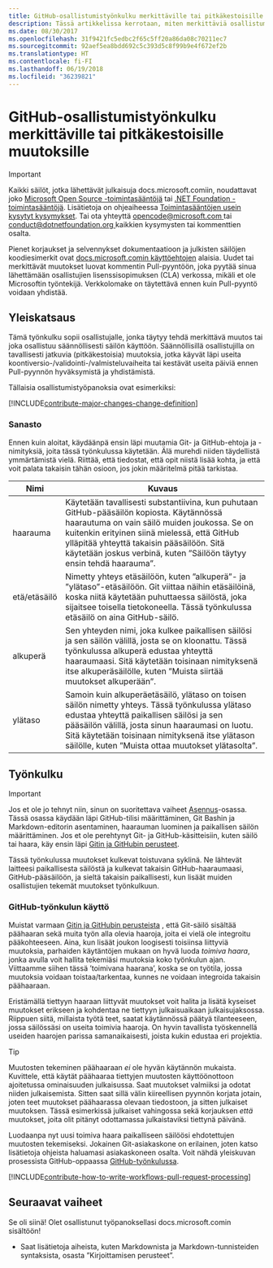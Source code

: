 ```yaml
---
title: GitHub-osallistumistyönkulku merkittäville tai pitkäkestoisille muutoksille
description: Tässä artikkelissa kerrotaan, miten merkittäviä osallistumistyönkulkuja käytetään hyväksi osallistuttaessa docs.microsoft.comin artikkeleiden tekoon.
ms.date: 08/30/2017
ms.openlocfilehash: 31f9421fc5edbc2f65c5ff20a86da08c70211ec7
ms.sourcegitcommit: 92aef5ea8bdd692c5c393d5c8f99b9e4f672ef2b
ms.translationtype: HT
ms.contentlocale: fi-FI
ms.lasthandoff: 06/19/2018
ms.locfileid: "36239821"
---
```

# <a name="github-contribution-workflow-for-major-or-long-running-changes"></a>GitHub-osallistumistyönkulku merkittäville tai pitkäkestoisille muutoksille

> [!IMPORTANT]
> Kaikki säilöt, jotka lähettävät julkaisuja docs.microsoft.comiin, noudattavat joko [Microsoft Open Source -toimintasääntöjä](https://opensource.microsoft.com/codeofconduct/) tai [.NET Foundation -toimintasääntöjä](https://dotnetfoundation.org/code-of-conduct). Lisätietoja on ohjeaiheessa [Toimintasääntöjen usein kysytyt kysymykset](https://opensource.microsoft.com/codeofconduct/faq/). Tai ota yhteyttä [ opencode@microsoft.com ](mailto:opencode@microsoft.com) tai [ conduct@dotnetfoundation.org ](mailto:conduct@dotnetfoundation.org) kaikkien kysymysten tai kommenttien osalta.<br>
>
> Pienet korjaukset ja selvennykset dokumentaatioon ja julkisten säilöjen koodiesimerkit ovat [docs.microsoft.comin käyttöehtojen](https://docs.microsoft.com/legal/termsofuse) alaisia. Uudet tai merkittävät muutokset luovat kommentin Pull-pyyntöön, joka pyytää sinua lähettämään osallistujien lisenssisopimuksen (CLA) verkossa, mikäli et ole Microsoftin työntekijä. Verkkolomake on täytettävä ennen kuin Pull-pyyntö voidaan yhdistää.

## <a name="overview"></a>Yleiskatsaus

Tämä työnkulku sopii osallistujalle, jonka täytyy tehdä merkittävä muutos tai joka osallistuu säännöllisesti säilön käyttöön. Säännöllisillä osallistujilla on tavallisesti jatkuvia (pitkäkestoisia) muutoksia, jotka käyvät läpi useita koontiversio-/validointi-/valmisteluvaiheita tai kestävät useita päiviä ennen Pull-pyynnön hyväksymistä ja yhdistämistä.

Tällaisia osallistumistyöpanoksia ovat esimerkiksi:

[!INCLUDE[contribute-major-changes-change-definition](includes/contribute-how-to-write-workflows-major-change-definition.md)]

### <a name="terminology"></a>Sanasto

Ennen kuin aloitat, käydäänpä ensin läpi muutamia Git- ja GitHub-ehtoja ja -nimityksiä, joita tässä työnkulussa käytetään. Älä murehdi niiden täydellistä ymmärtämistä vielä. Riittää, että tiedostat, että opit niistä lisää kohta, ja että voit palata takaisin tähän osioon, jos jokin määritelmä pitää tarkistaa.

| Nimi | Kuvaus |
|-----------|-------------|
|haarauma|Käytetään tavallisesti substantiivina, kun puhutaan GitHub-pääsäilön kopiosta. Käytännössä haarautuma on vain säilö muiden joukossa. Se on kuitenkin erityinen siinä mielessä, että GitHub ylläpitää yhteyttä takaisin pääsäilöön. Sitä käytetään joskus verbinä, kuten ”Säilöön täytyy ensin tehdä haarauma”.|
|etä/etäsäilö|Nimetty yhteys etäsäilöön, kuten ”alkuperä”- ja ”ylätaso”-etäsäilöön. Git viittaa näihin etäsäilöinä, koska niitä käytetään puhuttaessa säilöstä, joka sijaitsee toisella tietokoneella. Tässä työnkulussa etäsäilö on aina GitHub-säilö.|
|alkuperä|Sen yhteyden nimi, joka kulkee paikallisen säilösi ja sen säilön välillä, josta se on kloonattu. Tässä työnkulussa alkuperä edustaa yhteyttä haaraumaasi. Sitä käytetään toisinaan nimityksenä itse alkuperäsäilölle, kuten ”Muista siirtää muutokset alkuperään”.|
|ylätaso|Samoin kuin alkuperäetäsäilö, ylätaso on toisen säilön nimetty yhteys. Tässä työnkulussa ylätaso edustaa yhteyttä paikallisen säilösi ja sen pääsäilön välillä, josta sinun haaraumasi on luotu. Sitä käytetään toisinaan nimityksenä itse ylätason säilölle, kuten ”Muista ottaa muutokset ylätasolta”.|

## <a name="workflow"></a>Työnkulku

>[!IMPORTANT]
> Jos et ole jo tehnyt niin, sinun on suoritettava vaiheet [Asennus](get-started-setup-github.md)-osassa. Tässä osassa käydään läpi GitHub-tilisi määrittäminen, Git Bashin ja Markdown-editorin asentaminen, haarauman luominen ja paikallisen säilön määrittäminen. Jos et ole perehtynyt Git- ja GitHub-käsitteisiin, kuten säilö tai haara, käy ensin läpi [Gitin ja GitHubin perusteet](git-github-fundamentals.md).

Tässä työnkulussa muutokset kulkevat toistuvana syklinä. Ne lähtevät laitteesi paikallisesta säilöstä ja kulkevat takaisin GitHub-haaraumaasi, GitHub-pääsäilöön, ja sieltä takaisin paikallisesti, kun lisäät muiden osallistujien tekemät muutokset työnkulkuun.

### <a name="use-github-flow"></a>GitHub-työnkulun käyttö

Muistat varmaan [Gitin ja GitHubin perusteista](git-github-fundamentals.md#git) , että Git-säilö sisältää päähaaran sekä muita työn alla olevia haaroja, joita ei vielä ole integroitu pääkohteeseen. Aina, kun lisäät joukon loogisesti toisiinsa liittyviä muutoksia, parhaiden käytäntöjen mukaan on hyvä luoda *toimiva haara*, jonka avulla voit hallita tekemiäsi muutoksia koko työnkulun ajan. Viittaamme siihen tässä ’toimivana haarana’, koska se on työtila, jossa muutoksia voidaan toistaa/tarkentaa, kunnes ne voidaan integroida takaisin päähaaraan.

Eristämällä tiettyyn haaraan liittyvät muutokset voit halita ja lisätä kyseiset muutokset erikseen ja kohdentaa ne tiettyyn julkaisuaikaan julkaisujaksossa. Riippuen siitä, millaista työtä teet, saatat käytännössä päätyä tilanteeseen, jossa säilössäsi on useita toimivia haaroja. On hyvin tavallista työskennellä useiden haarojen parissa samanaikaisesti, joista kukin edustaa eri projektia.

>[!TIP]
>Muutosten tekeminen päähaaraan *ei* ole hyvän käytännön mukaista. Kuvittele, että käytät päähaaraa tiettyjen muutosten käyttöönottoon ajoitetussa ominaisuuden julkaisussa. Saat muutokset valmiiksi ja odotat niiden julkaisemista. Sitten saat sillä välin kiireellisen pyynnön korjata jotain, joten teet muutokset päähaarassa olevaan tiedostoon, ja sitten julkaiset muutoksen. Tässä esimerkissä julkaiset vahingossa sekä korjauksen *että* muutokset, joita olit pitänyt odottamassa julkaistaviksi tiettynä päivänä.

Luodaanpa nyt uusi toimiva haara paikalliseen säilöösi ehdotettujen muutosten tekemiseksi. Jokainen Git-asiakaskone on erilainen, joten katso lisätietoja ohjeista haluamasi asiakaskoneen osalta. Voit nähdä yleiskuvan prosessista GitHub-oppaassa [GitHub-työnkulussa](https://guides.github.com/introduction/flow/).

[!INCLUDE[contribute-how-to-write-workflows-pull-request-processing](includes/contribute-how-to-write-workflows-pull-request-processing.md)]

## <a name="next-steps"></a>Seuraavat vaiheet

Se oli siinä! Olet osallistunut työpanoksellasi docs.microsoft.comin sisältöön!

- Saat lisätietoja aiheista, kuten Markdownista ja Markdown-tunnisteiden syntaksista, osasta ”Kirjoittamisen perusteet”.
